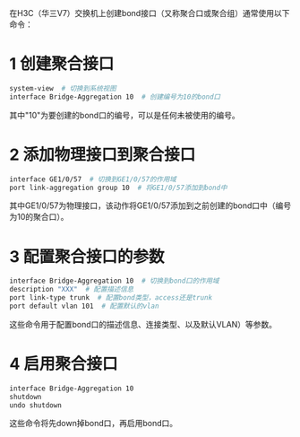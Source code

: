 在H3C（华三V7）交换机上创建bond接口（又称聚合口或聚合组）通常使用以下命令：

# 1 创建聚合接口

```bash
system-view  # 切换到系统视图
interface Bridge-Aggregation 10  # 创建编号为10的bond口
```

其中"10"为要创建的bond口的编号，可以是任何未被使用的编号。

# 2 添加物理接口到聚合接口

```bash
interface GE1/0/57  # 切换到GE1/0/57的作用域
port link-aggregation group 10  # 将GE1/0/57添加到bond中
```

其中GE1/0/57为物理接口，该动作将GE1/0/57添加到之前创建的bond口中（编号为10的聚合口）。

# 3 配置聚合接口的参数

```bash
interface Bridge-Aggregation 10  # 切换到bond口的作用域
description "XXX"  # 配置描述信息
port link-type trunk  # 配置bond类型，access还是trunk
port default vlan 101  # 配置默认的vlan
```

这些命令用于配置bond口的描述信息、连接类型、以及默认VLAN）等参数。

# 4 启用聚合接口

```bash
interface Bridge-Aggregation 10
shutdown
undo shutdown
```

这些命令将先down掉bond口，再启用bond口。
